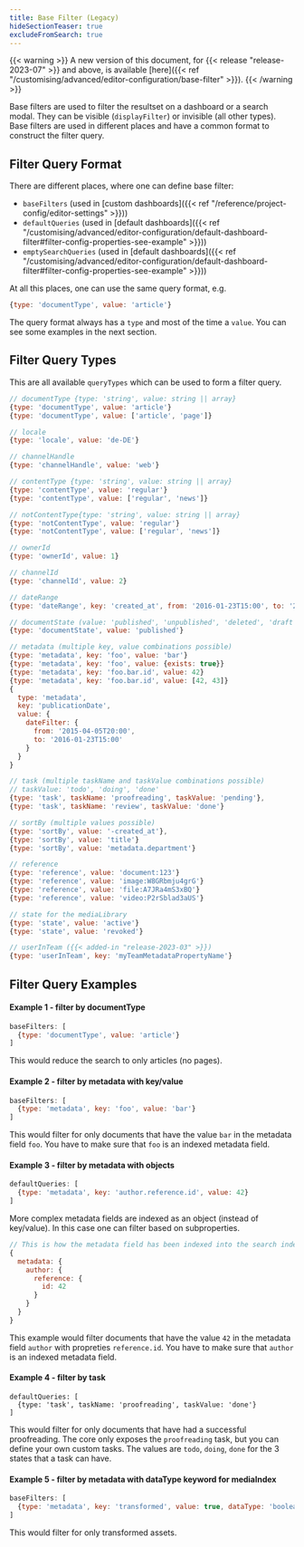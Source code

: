 ```yaml
---
title: Base Filter (Legacy)
hideSectionTeaser: true
excludeFromSearch: true
---
```


{{< warning >}}
A new version of this document, for {{< release "release-2023-07" >}} and above, is available [here]({{< ref "/customising/advanced/editor-configuration/base-filter" >}}).
{{< /warning >}}

Base filters are used to filter the resultset on a dashboard or a search modal.
They can be visible (`displayFilter`) or invisible (all other types).
Base filters are used in different places and have a common format to construct the filter query.

## Filter Query Format

There are different places, where one can define base filter:

- `baseFilters` (used in [custom dashboards]({{< ref "/reference/project-config/editor-settings" >}}))
- `defaultQueries` (used in [default dashboards]({{< ref "/customising/advanced/editor-configuration/default-dashboard-filter#filter-config-properties-see-example" >}}))
- `emptySearchQueries` (used in [default dashboards]({{< ref "/customising/advanced/editor-configuration/default-dashboard-filter#filter-config-properties-see-example" >}}))

At all this places, one can use the same query format, e.g.

```js
{type: 'documentType', value: 'article'}
```

The query format always has a `type` and most of the time a `value`. You can see some examples in the next section.

## Filter Query Types

This are all available `queryTypes` which can be used to form a filter query.

```js
// documentType {type: 'string', value: string || array}
{type: 'documentType', value: 'article'}
{type: 'documentType', value: ['article', 'page']}

// locale
{type: 'locale', value: 'de-DE'}

// channelHandle
{type: 'channelHandle', value: 'web'}

// contentType {type: 'string', value: string || array}
{type: 'contentType', value: 'regular'}
{type: 'contentType', value: ['regular', 'news']}

// notContentType{type: 'string', value: string || array}
{type: 'notContentType', value: 'regular'}
{type: 'notContentType', value: ['regular', 'news']}

// ownerId
{type: 'ownerId', value: 1}

// channelId
{type: 'channelId', value: 2}

// dateRange
{type: 'dateRange', key: 'created_at', from: '2016-01-23T15:00', to: '2015-04-05T20:00'}

// documentState (value: 'published', 'unpublished', 'deleted', 'draft', 'publishedWithDraft')
{type: 'documentState', value: 'published'}

// metadata (multiple key, value combinations possible)
{type: 'metadata', key: 'foo', value: 'bar'}
{type: 'metadata', key: 'foo', value: {exists: true}}
{type: 'metadata', key: 'foo.bar.id', value: 42}
{type: 'metadata', key: 'foo.bar.id', value: [42, 43]}
{
  type: 'metadata',
  key: 'publicationDate',
  value: {
    dateFilter: {
      from: '2015-04-05T20:00',
      to: '2016-01-23T15:00'
    }
  }
}

// task (multiple taskName and taskValue combinations possible)
// taskValue: 'todo', 'doing', 'done'
{type: 'task', taskName: 'proofreading', taskValue: 'pending'},
{type: 'task', taskName: 'review', taskValue: 'done'}

// sortBy (multiple values possible)
{type: 'sortBy', value: '-created_at'},
{type: 'sortBy', value: 'title'}
{type: 'sortBy', value: 'metadata.department'}

// reference
{type: 'reference', value: 'document:123'}
{type: 'reference', value: 'image:W8GRbmju4grG'}
{type: 'reference', value: 'file:A7JRa4mS3xBQ'}
{type: 'reference', value: 'video:P2rSblad3aUS'}

// state for the mediaLibrary
{type: 'state', value: 'active'}
{type: 'state', value: 'revoked'}

// userInTeam ({{< added-in "release-2023-03" >}})
{type: 'userInTeam', key: 'myTeamMetadataPropertyName'}
```

## Filter Query Examples

#### Example 1 - filter by documentType

```js
baseFilters: [
  {type: 'documentType', value: 'article'}
]
```

This would reduce the search to only articles (no pages).

#### Example 2 - filter by metadata with key/value

```js
baseFilters: [
  {type: 'metadata', key: 'foo', value: 'bar'}
]
```

This would filter for only documents that have the value `bar` in the metadata field `foo`. You have to make sure that `foo` is an indexed metadata field.

#### Example 3 - filter by metadata with objects

```js
defaultQueries: [
  {type: 'metadata', key: 'author.reference.id', value: 42}
]
```

More complex metadata fields are indexed as an object (instead of key/value). In this case one can filter based on subproperties.

```js
// This is how the metadata field has been indexed into the search index
{
  metadata: {
    author: {
      reference: {
        id: 42
      }
    }
  }
}
```

This example would filter documents that have the value `42` in the metadata field `author` with propreties `reference.id`. You have to make sure that `author` is an indexed metadata field.

#### Example 4 - filter by task

```
defaultQueries: [
  {type: 'task', taskName: 'proofreading', taskValue: 'done'}
]
```

This would filter for only documents that have had a successful proofreading. The core only exposes the `proofreading` task, but you can define your own custom tasks. The values are `todo`, `doing`, `done` for the 3 states that a task can have.

#### Example 5 - filter by metadata with dataType keyword for mediaIndex

```js
baseFilters: [
  {type: 'metadata', key: 'transformed', value: true, dataType: 'boolean'}
]
```

This would filter for only transformed assets.
